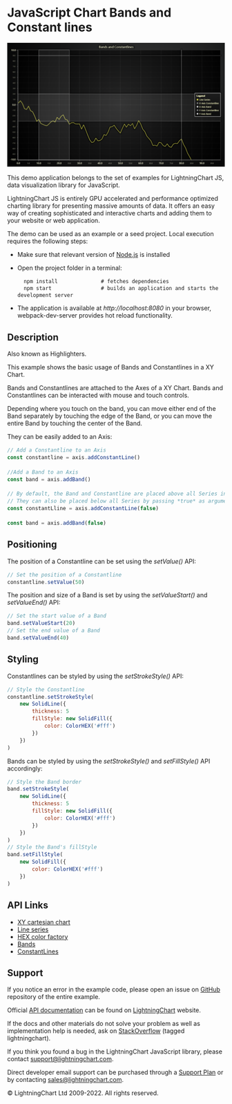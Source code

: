 # JavaScript Chart Bands and Constant lines

![JavaScript Chart Bands and Constant lines](bandsConstantLines-darkGold.png)

This demo application belongs to the set of examples for LightningChart JS, data visualization library for JavaScript.

LightningChart JS is entirely GPU accelerated and performance optimized charting library for presenting massive amounts of data. It offers an easy way of creating sophisticated and interactive charts and adding them to your website or web application.

The demo can be used as an example or a seed project. Local execution requires the following steps:

-   Make sure that relevant version of [Node.js](https://nodejs.org/en/download/) is installed
-   Open the project folder in a terminal:

          npm install              # fetches dependencies
          npm start                # builds an application and starts the development server

-   The application is available at _http://localhost:8080_ in your browser, webpack-dev-server provides hot reload functionality.


## Description

Also known as Highlighters.

This example shows the basic usage of Bands and Constantlines in a XY Chart.

Bands and Constantlines are attached to the Axes of a XY Chart.
Bands and Constantlines can be interacted with mouse and touch controls.

Depending where you touch on the band, you can move either end of the Band separately by touching the edge of the Band, or you can move the entire Band by touching the center of the Band.

They can be easily added to an Axis:

```javascript
// Add a Constantline to an Axis
const constantline = axis.addConstantLine()

//Add a Band to an Axis
const band = axis.addBand()

// By default, the Band and Constantline are placed above all Series in the Chart.
// They can also be placed below all Series by passing *true* as argument when creating one.
const constantLline = axis.addConstantLine(false)

const band = axis.addBand(false)
```

## Positioning

The position of a Constantline can be set using the _setValue()_ API:

```javascript
// Set the position of a Constantline
constantline.setValue(50)
```

The position and size of a Band is set by using the _setValueStart()_ and _setValueEnd()_ API:

```javascript
// Set the start value of a Band
band.setValueStart(20)
// Set the end value of a Band
band.setValueEnd(40)
```

## Styling

Constantlines can be styled by using the _setStrokeStyle()_ API:

```javascript
// Style the Constantline
constantline.setStrokeStyle(
    new SolidLine({
        thickness: 5
        fillStyle: new SolidFill({
            color: ColorHEX('#fff')
        })
    })
)
```

Bands can be styled by using the _setStrokeStyle()_ and _setFillStyle()_ API accordingly:

```javascript
// Style the Band border
band.setStrokeStyle(
    new SolidLine({
        thickness: 5
        fillStyle: new SolidFill({
            color: ColorHEX('#fff')
        })
    })
)
// Style the Band's fillStyle
band.setFillStyle(
    new SolidFill({
        color: ColorHEX('#fff')
    })
)
```


## API Links

* [XY cartesian chart]
* [Line series]
* [HEX color factory]
* [Bands]
* [ConstantLines]


## Support

If you notice an error in the example code, please open an issue on [GitHub][0] repository of the entire example.

Official [API documentation][1] can be found on [LightningChart][2] website.

If the docs and other materials do not solve your problem as well as implementation help is needed, ask on [StackOverflow][3] (tagged lightningchart).

If you think you found a bug in the LightningChart JavaScript library, please contact support@lightningchart.com.

Direct developer email support can be purchased through a [Support Plan][4] or by contacting sales@lightningchart.com.

[0]: https://github.com/Arction/
[1]: https://lightningchart.com/lightningchart-js-api-documentation/
[2]: https://lightningchart.com
[3]: https://stackoverflow.com/questions/tagged/lightningchart
[4]: https://lightningchart.com/support-services/

© LightningChart Ltd 2009-2022. All rights reserved.


[XY cartesian chart]: https://lightningchart.com/lightningchart-js-api-documentation/v4.1.0/classes/ChartXY.html
[Line series]: https://lightningchart.com/lightningchart-js-api-documentation/v4.1.0/classes/LineSeries.html
[HEX color factory]: https://lightningchart.com/lightningchart-js-api-documentation/v4.1.0/functions/ColorHEX.html
[Bands]: https://lightningchart.com/lightningchart-js-api-documentation/v4.1.0/classes/Band.html
[ConstantLines]: https://lightningchart.com/lightningchart-js-api-documentation/v4.1.0/classes/ConstantLine.html

